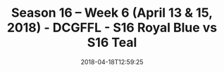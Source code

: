 ---
title: Season 16 – Week 6 (April 13 & 15, 2018) - DCGFFL - S16 Royal Blue vs S16 Teal
teams-score:
- team: _teams/s16-royal-blue.md
  score: 28
- team: _teams/s16-teal.md
  score: 27
mvp: ''
game-ball: ''
season: 16
week: 6
date: '2018-04-18T12:59:25'
pageid: season-16-week-6-april-13-15-2018-6365-vs-6367
---